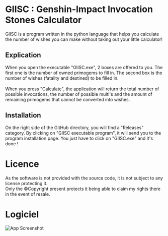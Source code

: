 # GIISC : Genshin-Impact Invocation Stones Calculator
GIISC is a program written in the python language that helps you calculate the number of wishes you can make without taking out your little calculator!

## Explication
When you open the executable "GIISC.exe", 2 boxes are offered to you. The first one is the number of owned primogems to fill in. The second box is the number of wishes (fatality and destined) to be filled in.
<br> <br>
When you press "Calculate", the application will return the total number of possible invocations, the number of possible multi's and the amount of remaining primogems that cannot be converted into wishes.

## Installation
On the right side of the GitHub directory, you will find a "Releases" category. By clicking on "GIISC executable program", it will send you to the program installation page. You just have to click on "GIISC.exe" and it's done !

# Licence
As the software is not provided with the source code, it is not subject to any license protecting it. <br>
Only the ©Copyright present protects it being able to claim my rights there in the event of resale.

# Logiciel
![App Screenshot](https://github.com/Yatsuuw/GIIFC/blob/master/images/capture.png?raw=true)